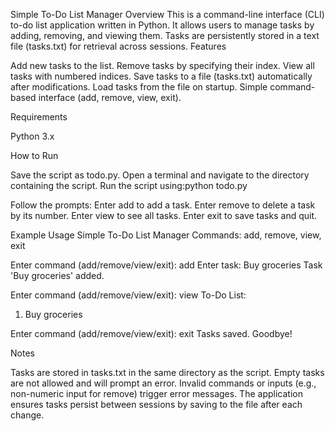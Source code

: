 Simple To-Do List Manager
Overview
This is a command-line interface (CLI) to-do list application written in Python. It allows users to manage tasks by adding, removing, and viewing them. Tasks are persistently stored in a text file (tasks.txt) for retrieval across sessions.
Features

Add new tasks to the list.
Remove tasks by specifying their index.
View all tasks with numbered indices.
Save tasks to a file (tasks.txt) automatically after modifications.
Load tasks from the file on startup.
Simple command-based interface (add, remove, view, exit).

Requirements

Python 3.x

How to Run

Save the script as todo.py.
Open a terminal and navigate to the directory containing the script.
Run the script using:python todo.py


Follow the prompts:
Enter add to add a task.
Enter remove to delete a task by its number.
Enter view to see all tasks.
Enter exit to save tasks and quit.



Example Usage
Simple To-Do List Manager
Commands: add, remove, view, exit

Enter command (add/remove/view/exit): add
Enter task: Buy groceries
Task 'Buy groceries' added.

Enter command (add/remove/view/exit): view
To-Do List:
1. Buy groceries

Enter command (add/remove/view/exit): exit
Tasks saved. Goodbye!

Notes

Tasks are stored in tasks.txt in the same directory as the script.
Empty tasks are not allowed and will prompt an error.
Invalid commands or inputs (e.g., non-numeric input for remove) trigger error messages.
The application ensures tasks persist between sessions by saving to the file after each change.
